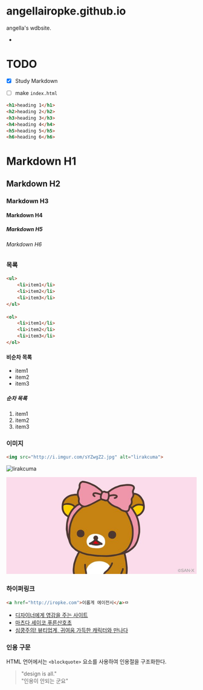 # angellairopke.github.io
angella's wdbsite.

-

# TODO

- [x] Study Markdown
- [ ] make `index.html`


```html
<h1>heading 1</h1>
<h2>heading 2</h2>
<h3>heading 3</h3>
<h4>heading 4</h4>
<h5>heading 5</h5>
<h6>heading 6</h6>
```

# Markdown H1
## Markdown H2
### Markdown H3
#### Markdown H4
##### Markdown H5
###### Markdown H6

### 목록

```html
<ul>
	<li>item1</li>
	<li>item2</li>
	<li>item3</li>
</ul>

<ol>
	<li>item1</li>
	<li>item2</li>
	<li>item3</li>
</ol>
```

#### 비순차 목록

- item1
- item2
- item3


##### 순차 목록
1. item1
1. item2
1. item3


### 이미지
```html
<img src="http://i.imgur.com/sYZwgZ2.jpg" alt="lirakcuma">
```

<img src="http://i.imgur.com/sYZwgZ2.jpg" alt="lirakcuma" width="420" height="213.5">

![lirakcuma](assets/lirakcuma.jpg "lirakcuma")

### 하이퍼링크

```html
<a href="http://iropke.com">이롭게 에이전시</a>ㅁ
```

- [디자이너에게 영감을 주는 사이트](http://iropke.com/blog/archives/3994)
- [마츠다 세이코 푸른산호초](https://www.youtube.com/watch?v=kA9vtUyiTsU)
- [심쿵주의! 뷰티업계, 귀여움 가득한 캐릭터와 만나다](http://isplus.live.joins.com/news/article/article.asp?total_id=20231482&cloc=)


### 인용 구문

HTML 언어에서는 `<blockquote>` 요소를 사용하여 인용절을 구조화한다.

> "design is all."<br>
> "인용이 안되는 군요"
